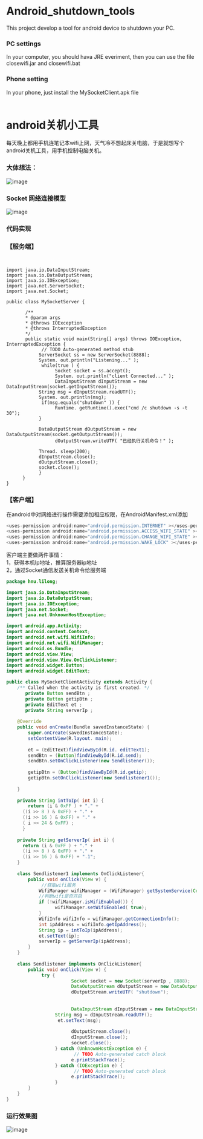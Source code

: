 Android_shutdown_tools
======================

This project develop a tool for android device to shutdown your PC.

### PC settings
In your computer, you should hava JRE everiment, then you can use the file closewifi.jar and closewifi.bat<br />
### Phone setting
In your phone, just install the MySocketClient.apk file<br />
<br />

android关机小工具
======================
每天晚上都用手机连笔记本wifi上网，天气冷不想起床关电脑，于是就想写个android关机工具，用手机控制电脑关机。<br />
### 大体想法：

![image](https://github.com/cslilong/Android_shutdown_tools/raw/master/img/think.png "think")



### Socket 网络连接模型
![image](https://github.com/cslilong/Android_shutdown_tools/raw/master/img/theory.png "theory")

### 代码实现

### 【服务端】
```Jave


import java.io.DataInputStream;
import java.io.DataOutputStream;
import java.io.IOException;
import java.net.ServerSocket;
import java.net.Socket;

public class MySocketServer {

       /**
       * @param args
       * @throws IOException
       * @throws InterruptedException
       */
       public static void main(String[] args) throws IOException, InterruptedException {
             // TODO Auto-generated method stub
            ServerSocket ss = new ServerSocket(8888);
            System. out.println("Listening..." );
             while(true ) {
                  Socket socket = ss.accept();
                  System. out.println("client Connected..." );
                  DataInputStream dInputStream = new DataInputStream(socket.getInputStream());
            String msg = dInputStream.readUTF();
            System. out.println(msg);
             if(msg.equals("shutdown" )) {
                  Runtime. getRuntime().exec("cmd /c shutdown -s -t 30");
            }
            
            DataOutputStream dOutputStream = new DataOutputStream(socket.getOutputStream());
                  dOutputStream.writeUTF( "已经执行关机命令！" );
            
            Thread. sleep(200);
            dInputStream.close();
            dOutputStream.close();
            socket.close();
            }
      }
}
``` 
### 【客户端】
在android中对网络进行操作需要添加相应权限，在AndroidManifest.xml添加<br />
``` Java
<uses-permission android:name="android.permission.INTERNET" ></uses-permission>
<uses-permission android:name="android.permission.ACCESS_WIFI_STATE" ></uses-permission>
<uses-permission android:name="android.permission.CHANGE_WIFI_STATE" ></uses-permission>
<uses-permission android:name="android.permission.WAKE_LOCK" ></uses-permission>
``` 
客户端主要做两件事情：<br />
1，获得本机Ip地址，推算服务器ip地址<br />
2，通过Socket通信发送关机命令给服务端<br />
``` Java
package hnu.lilong;

import java.io.DataInputStream;
import java.io.DataOutputStream;
import java.io.IOException;
import java.net.Socket;
import java.net.UnknownHostException;

import android.app.Activity;
import android.content.Context;
import android.net.wifi.WifiInfo;
import android.net.wifi.WifiManager;
import android.os.Bundle;
import android.view.View;
import android.view.View.OnClickListener;
import android.widget.Button;
import android.widget.EditText;

public class MySocketClientActivity extends Activity {
    /** Called when the activity is first created. */
       private Button sendBtn ;
       private Button getipBtn ;
       private EditText et ;
       private String serverIp ;
      
    @Override
    public void onCreate(Bundle savedInstanceState) {
        super.onCreate(savedInstanceState);
        setContentView(R.layout. main);
       
        et = (EditText)findViewById(R.id. editText1);
        sendBtn = (Button)findViewById(R.id.send);
        sendBtn.setOnClickListener(new Sendlistener());
       
        getipBtn = (Button)findViewById(R.id.getip);
        getipBtn.setOnClickListener(new Sendlistener1());
       
    }
   
    private String intToIp( int i) {    
        return (i & 0xFF ) + "." +
      ((i >> 8 ) & 0xFF) + "." +
      ((i >> 16 ) & 0xFF) + "." +
      ( i >> 24 & 0xFF) ;
      }
   
    private String getServerIp( int i) {
      return (i & 0xFF ) + "." +
      ((i >> 8 ) & 0xFF) + "." +
      ((i >> 16 ) & 0xFF) + ".1";
    }
   
    class Sendlistener1 implements OnClickListener{
        public void onClick(View v) {
             //获取wifi服务
            WifiManager wifiManager = (WifiManager) getSystemService(Context.WIFI_SERVICE );
            //判断wifi是否开启
            if (!wifiManager.isWifiEnabled()) {
                  wifiManager.setWifiEnabled( true);
            }
            WifiInfo wifiInfo = wifiManager.getConnectionInfo();
            int ipAddress = wifiInfo.getIpAddress();
            String ip = intToIp(ipAddress);
            et.setText(ip);
            serverIp = getServerIp(ipAddress);
        }
    }
   
    class Sendlistener implements OnClickListener{ 
        public void onClick(View v) {
             try {
                        Socket socket = new Socket(serverIp , 8888);
                        DataOutputStream dOutputStream = new DataOutputStream(socket.getOutputStream());
                        dOutputStream.writeUTF( "shutdown");
                        
                        
                        DataInputStream dInputStream = new DataInputStream(socket.getInputStream());
                  String msg = dInputStream.readUTF();
                   et.setText(msg);
                  
                        dOutputStream.close();
                        dInputStream.close();
                        socket.close();
                  } catch (UnknownHostException e) {
                         // TODO Auto-generated catch block
                        e.printStackTrace();
                  } catch (IOException e) {
                         // TODO Auto-generated catch block
                        e.printStackTrace();
                  }
        }
    }
}
``` 
### 运行效果图
![image](https://github.com/cslilong/Android_shutdown_tools/raw/master/img/phone.png "phone")


